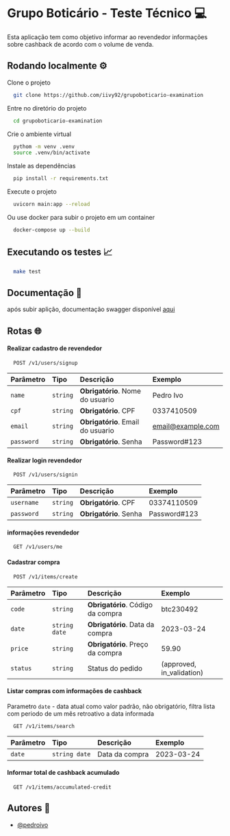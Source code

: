 
# Grupo Boticário - Teste Técnico 💻
Esta aplicação tem como objetivo informar ao revendedor informações sobre cashback de acordo com o volume de venda. 


## Rodando localmente ⚙️

Clone o projeto

```bash
  git clone https://github.com/iivy92/grupoboticario-examination
```

Entre no diretório do projeto

```bash
  cd grupoboticario-examination
```

Crie o ambiente virtual

```bash
  pythom -m venv .venv
  source .venv/bin/activate
```

Instale as dependências

```bash
  pip install -r requirements.txt
```

Execute o projeto

```bash
  uvicorn main:app --reload
```

Ou use docker para subir o projeto em um container

```bash
  docker-compose up --build 
```

## Executando os testes 📈

```bash
  make test
```


## Documentação 📝 
após subir aplição, documentação swagger disponível [aqui](http://0.0.0.0:8000/docs)


## Rotas 🌐
#### Realizar cadastro de revendedor 
```http
  POST /v1/users/signup
```
| Parâmetro   | Tipo       | Descrição                           |Exemplo      |
| :---------- | :--------- | :---------------------------------- |:----------- |
| `name` | `string` | **Obrigatório**. Nome do usuario | Pedro Ivo |
| `cpf` | `string` | **Obrigatório**. CPF | 0337410509 |
| `email` | `string` | **Obrigatório**. Email do usuario | email@example.com
| `password` | `string` | **Obrigatório**. Senha | Password#123

#### Realizar login revendedor 
```http
  POST /v1/users/signin
```
| Parâmetro   | Tipo       | Descrição                           |Exemplo      |
| :---------- | :--------- | :---------------------------------- |:----------- |
| `username` | `string` | **Obrigatório**. CPF | 03374110509 |
| `password` | `string` | **Obrigatório**. Senha |Password#123 |

#### informações revendedor 
```http
  GET /v1/users/me 
```

#### Cadastrar compra 

```http
  POST /v1/items/create
```

| Parâmetro   | Tipo       | Descrição                           |Exemplo      |
| :---------- | :--------- | :---------------------------------- |:----------- |
| `code` | `string` | **Obrigatório**. Código da compra| btc230492 |
 | `date` | `string date` | **Obrigatório**. Data da compra | 2023-03-24 |
| `price` | `string` | **Obrigatório**. Preço da compra | 59.90 |
| `status` | `string` | Status do pedido | (approved, in_validation) |

#### Listar compras com informações de cashback
Parametro `date` - data atual como valor padrão, não obrigatório, filtra lista com periodo de um mês retroativo a data informada 

```http
  GET /v1/items/search
```
| Parâmetro   | Tipo       | Descrição                           |Exemplo      |
| :---------- | :--------- | :---------------------------------- |:----------- |
| `date` | `string date` | Data da compra| 2023-03-24 |


#### Informar total de cashback acumulado

```http
  GET /v1/items/accumulated-credit
```


## Autores 🎯

- [@pedroivo](https://www.linkedin.com/in/pedroivo33/)

